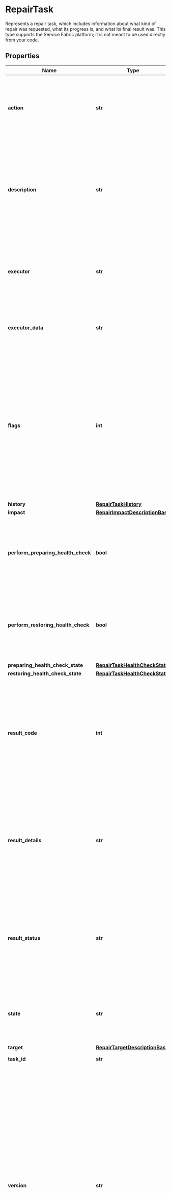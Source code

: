 # RepairTask

Represents a repair task, which includes information about what kind of repair was requested, what its progress is, and what its final result was.  This type supports the Service Fabric platform; it is not meant to be used directly from your code. 

## Properties

Name | Type | Description | Notes
------------ | ------------- | ------------- | -------------
**action** | **str** | The requested repair action. Must be specified when the repair task is created, and is immutable once set.  | 
**description** | **str** | A description of the purpose of the repair task, or other informational details. May be set when the repair task is created, and is immutable once set.  | [optional] 
**executor** | **str** | The name of the repair executor. Must be specified in Claimed and later states, and is immutable once set. | [optional] 
**executor_data** | **str** | A data string that the repair executor can use to store its internal state. | [optional] 
**flags** | **int** | A bitwise-OR of the following values, which gives additional details about the status of the repair task. - 1 - Cancellation of the repair has been requested - 2 - Abort of the repair has been requested - 4 - Approval of the repair was forced via client request  | [optional] 
**history** | [**RepairTaskHistory**](RepairTaskHistory.md) |  | [optional] 
**impact** | [**RepairImpactDescriptionBase**](RepairImpactDescriptionBase.md) |  | [optional] 
**perform_preparing_health_check** | **bool** | A value to determine if health checks will be performed when the repair task enters the Preparing state. | [optional] 
**perform_restoring_health_check** | **bool** | A value to determine if health checks will be performed when the repair task enters the Restoring state. | [optional] 
**preparing_health_check_state** | [**RepairTaskHealthCheckState**](RepairTaskHealthCheckState.md) |  | [optional] 
**restoring_health_check_state** | [**RepairTaskHealthCheckState**](RepairTaskHealthCheckState.md) |  | [optional] 
**result_code** | **int** | A numeric value providing additional details about the result of the repair task execution. May be specified in the Restoring and later states, and is immutable once set.  | [optional] 
**result_details** | **str** | A string providing additional details about the result of the repair task execution. May be specified in the Restoring and later states, and is immutable once set.  | [optional] 
**result_status** | **str** | A value describing the overall result of the repair task execution. Must be specified in the Restoring and later states, and is immutable once set. | [optional] 
**state** | **str** | The workflow state of the repair task. Valid initial states are Created, Claimed, and Preparing. | 
**target** | [**RepairTargetDescriptionBase**](RepairTargetDescriptionBase.md) |  | [optional] 
**task_id** | **str** | The ID of the repair task. | 
**version** | **str** | The version of the repair task. When creating a new repair task, the version must be set to zero.  When updating a repair task, the version is used for optimistic concurrency checks.  If the version is set to zero, the update will not check for write conflicts.  If the version is set to a non-zero value, then the update will only succeed if the actual current version of the repair task matches this value.  | [optional] 

## Example

```python
from openapi_client.models.repair_task import RepairTask

# TODO update the JSON string below
json = "{}"
# create an instance of RepairTask from a JSON string
repair_task_instance = RepairTask.from_json(json)
# print the JSON string representation of the object
print(RepairTask.to_json())

# convert the object into a dict
repair_task_dict = repair_task_instance.to_dict()
# create an instance of RepairTask from a dict
repair_task_from_dict = RepairTask.from_dict(repair_task_dict)
```
[[Back to Model list]](../README.md#documentation-for-models) [[Back to API list]](../README.md#documentation-for-api-endpoints) [[Back to README]](../README.md)


